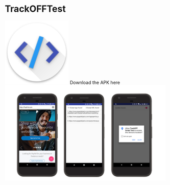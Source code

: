 # TrackOFFTest

<a href="https://www.google.com"><img src="logo.png" width="200"></a>
Download the APK here
<img src="TracOFF screens - Copy.png">
